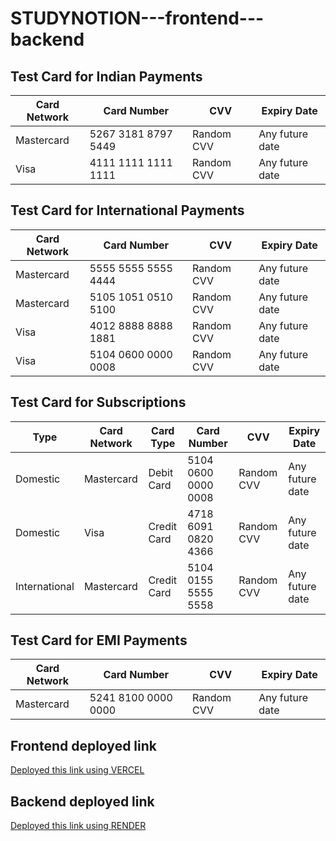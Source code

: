 # STUDYNOTION---frontend---backend
## Test Card for Indian Payments

| Card Network | Card Number          | CVV       | Expiry Date   |
|--------------|----------------------|-----------|---------------|
| Mastercard   | 5267 3181 8797 5449  | Random CVV| Any future date |
| Visa         | 4111 1111 1111 1111  | Random CVV| Any future date |

## Test Card for International Payments

| Card Network | Card Number          | CVV       | Expiry Date   |
|--------------|----------------------|-----------|---------------|
| Mastercard   | 5555 5555 5555 4444  | Random CVV| Any future date |
| Mastercard   | 5105 1051 0510 5100  | Random CVV| Any future date |
| Visa         | 4012 8888 8888 1881  | Random CVV| Any future date |
| Visa         | 5104 0600 0000 0008  | Random CVV| Any future date |

## Test Card for Subscriptions

| Type         | Card Network         | Card Type | Card Number          | CVV       | Expiry Date   |
|--------------|----------------------|-----------|----------------------|-----------|---------------|
| Domestic     | Mastercard           | Debit Card| 5104 0600 0000 0008  | Random CVV| Any future date |
| Domestic     | Visa                 | Credit Card| 4718 6091 0820 4366  | Random CVV| Any future date |
| International| Mastercard           | Credit Card| 5104 0155 5555 5558  | Random CVV| Any future date |

## Test Card for EMI Payments

| Card Network | Card Number          | CVV       | Expiry Date   |
|--------------|----------------------|-----------|---------------|
| Mastercard   | 5241 8100 0000 0000  | Random CVV| Any future date |


## Frontend deployed link
<a href="https://studynotion-frontend-tau.vercel.app" target="_blank">Deployed this link using VERCEL</a>

## Backend deployed link
<a href="https://studynotion-backend-vlc0.onrender.com" target="_blank">Deployed this link using RENDER</a>
